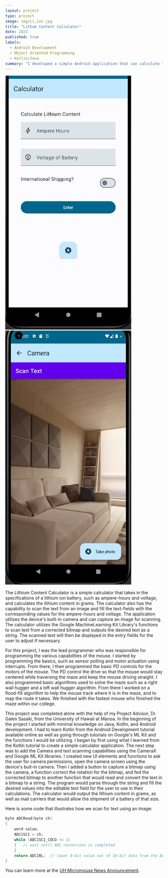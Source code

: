 ```yaml
---
layout: project
type: project
image: img/Li_ion.jpg
title: "Lithum Content Calculator"
date: 2023
published: true
labels:
  - Android Development
  - Object Oriented Programming
  - Kotlin/Java
summary: "I developed a simple Android application that can calculate the lithium content in a battery based off the power specifications. The app also included a picture-to-text function that could capture the values for the calculator from an image."
---
```


<div class="text-center p-4">
  <img width="403px" src="../img/AndroidProject_LBCimg.JPG" class="img-thumbnail" >
  <img width="403px" src="../img/androidproj_LBCcamexample.JPG" class="img-thumbnail" >
</div>

The Lithium Content Calculator is a simple calculator that takes in the specifications of a lithium ion battery, such as ampere-hours and voltage, and calculates the lithium content in grams. The calculator also has the capability to scan the text from an image and fill the text-fields with the corresponding values for the ampere-hours and voltage. The application utilizes the device's built-in camera and can capture an image for scanning. The calculator utilizes the Google MachineLearning Kit Library's functions to scan text from a corrected bitmap and outputs the desired text as a string. The scanned text will then be displayed in the entry fields for the user to adjust if necessary.

For this project, I was the lead programmer who was responsible for programming the various capabilities of the mouse.  I started by programming the basics, such as sensor polling and motor actuation using interrupts.  From there, I then programmed the basic PD controls for the motors of the mouse.  The PD control the drive so that the mouse would stay centered while traversing the maze and keep the mouse driving straight.  I also programmed basic algorithms used to solve the maze such as a right wall hugger and a left wall hugger algorithm.  From there I worked on a flood-fill algorithm to help the mouse track where it is in the maze, and to map the route it takes.  We finished with the fastest mouse who finished the maze within our college.

This project was completed alone with the help of my Project Advisor, Dr. Galen Sasaki, from the University of Hawaii at Manoa. In the beginning of the project I started with minimal knowledge on Java, Kotlin, and Android development. I had to learn Kotlin from the Android Development tutorial available online as well as going through tutorials on Google's ML Kit and the functions I would be utilizing. I began by first using what I learned from the Kotlin tutorial to create a simple calculator application. The next step was to add the Camera and text scanning capabilities using the CameraX and Google ML Kit libraries. I created new UI elements and functions to ask the user for camera permissions, open the camera screen using the device's buit-in camera. Then I added a button to capture a bitmap using the camera, a function correct the rotation for the bitmap, and fed the corrected bitmap to another function that would read and convert the text in a bitmap to a string. The program would parse through the string and fill the desired values into the editable text field for the user to use in their calculations. The calculator would output the lithium content in grams, as well as mail carriers that would allow the shipment of a battery of that size.

Here is some code that illustrates how we scan for text using an image:

```cpp
byte ADCRead(byte ch)
{
    word value;
    ADC1SC1 = ch;
    while (ADC1SC1_COCO != 1)
    {   // wait until ADC conversion is completed   
    }
    return ADC1RL;  // lower 8-bit value out of 10-bit data from the ADC
}
```

You can learn more at the [UH Micromouse News Announcement](https://manoa.hawaii.edu/news/article.php?aId=2857).
